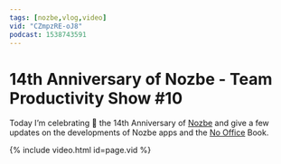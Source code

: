```yaml
---
tags: [nozbe,vlog,video]
vid: "CZmpzRE-oJ8"
podcast: 1538743591
---
```


# 14th Anniversary of Nozbe - Team Productivity Show #10

Today I’m celebrating 🥳 the 14th Anniversary of [Nozbe][n] and give a few updates on the developments of Nozbe apps and the [No Office](/nooffice) Book.

{% include video.html id=page.vid %}

<!--More-->



<!--podcast: 1538743591-->

[n]: https://michael.gratis/nozbe
[np]: https://michael.gratis/nozbepersonal